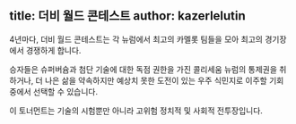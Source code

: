 title: 더비 월드 콘테스트
author: kazerlelutin
---
4년마다, 더비 월드 콘테스트는 각 뉴럼에서 최고의 카멜롯 팀들을 모아 최고의 경기장에서 경쟁하게 합니다.

승자들은 슈퍼버슘과 첨단 기술에 대한 독점 권한을 가진 콜리세움 뉴럼의 통제권을 취하거나, 더 나은 삶을 약속하지만 예상치 못한 도전이 있는 우주 식민지로 이주할 기회 중에서 선택할 수 있습니다. 

이 토너먼트는 기술의 시험뿐만 아니라 고위험 정치적 및 사회적 전투장입니다.


